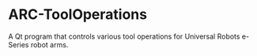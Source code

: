 # ARC-ToolOperations
A Qt program that controls various tool operations for Universal Robots e-Series robot arms.

